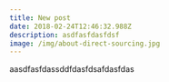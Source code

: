 ```yaml
---
title: New post
date: 2018-02-24T12:46:32.988Z
description: asdfasfdasfdsf
image: /img/about-direct-sourcing.jpg
---
```

aasdfasfdassddfdasfdsafdasfdas
